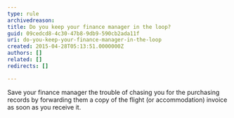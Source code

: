 ```yaml
---
type: rule
archivedreason: 
title: Do you keep your finance manager in the loop?
guid: 09cedcd8-4c30-47b8-9db9-590cb2ada11f
uri: do-you-keep-your-finance-manager-in-the-loop
created: 2015-04-28T05:13:51.0000000Z
authors: []
related: []
redirects: []

---
```



​Save your finance manager the trouble of chasing you for the purchasing records by forwarding them a copy of the flight (or accommodation) invoice as soon as you receive it.​​
<br><excerpt class='endintro'></excerpt><br>




